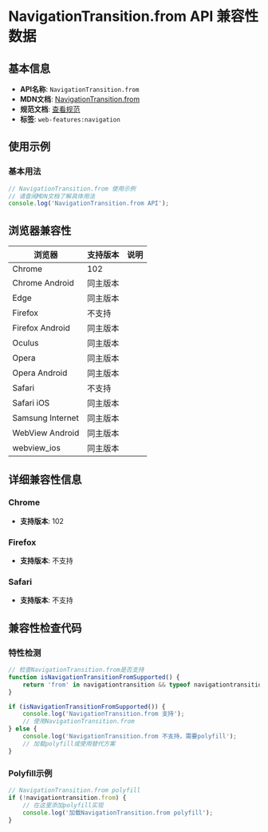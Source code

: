 # NavigationTransition.from API 兼容性数据

## 基本信息

- **API名称**: `NavigationTransition.from`
- **MDN文档**: [NavigationTransition.from](https://developer.mozilla.org/docs/Web/API/NavigationTransition/from)
- **规范文档**: [查看规范](https://html.spec.whatwg.org/multipage/nav-history-apis.html#dom-navigationtransition-from-dev)
- **标签**: `web-features:navigation`

## 使用示例

### 基本用法

```javascript
// NavigationTransition.from 使用示例
// 请查阅MDN文档了解具体用法
console.log('NavigationTransition.from API');
```

## 浏览器兼容性

| 浏览器 | 支持版本 | 说明 |
|--------|----------|------|
| Chrome | 102 |  |
| Chrome Android | 同主版本 |  |
| Edge | 同主版本 |  |
| Firefox | 不支持 |  |
| Firefox Android | 同主版本 |  |
| Oculus | 同主版本 |  |
| Opera | 同主版本 |  |
| Opera Android | 同主版本 |  |
| Safari | 不支持 |  |
| Safari iOS | 同主版本 |  |
| Samsung Internet | 同主版本 |  |
| WebView Android | 同主版本 |  |
| webview_ios | 同主版本 |  |

## 详细兼容性信息

### Chrome

- **支持版本**: 102

### Firefox

- **支持版本**: 不支持

### Safari

- **支持版本**: 不支持

## 兼容性检查代码

### 特性检测

```javascript
// 检查NavigationTransition.from是否支持
function isNavigationTransitionFromSupported() {
    return 'from' in navigationtransition && typeof navigationtransition.from === 'function';
}

if (isNavigationTransitionFromSupported()) {
    console.log('NavigationTransition.from 支持');
    // 使用NavigationTransition.from
} else {
    console.log('NavigationTransition.from 不支持，需要polyfill');
    // 加载polyfill或使用替代方案
}
```

### Polyfill示例

```javascript
// NavigationTransition.from polyfill
if (!navigationtransition.from) {
    // 在这里添加polyfill实现
    console.log('加载NavigationTransition.from polyfill');
}
```

